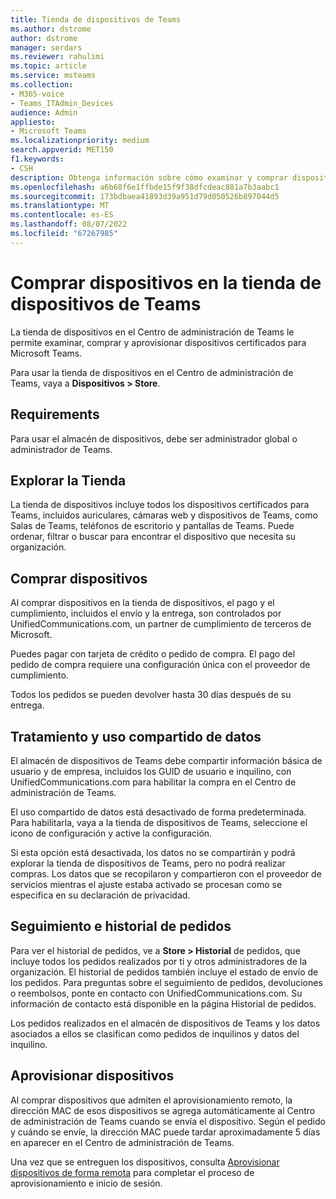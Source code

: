 ```yaml
---
title: Tienda de dispositivos de Teams
ms.author: dstrome
author: dstrome
manager: serdars
ms.reviewer: rahulimi
ms.topic: article
ms.service: msteams
ms.collection:
- M365-voice
- Teams_ITAdmin_Devices
audience: Admin
appliesto:
- Microsoft Teams
ms.localizationpriority: medium
search.appverid: MET150
f1.keywords:
- CSH
description: Obtenga información sobre cómo examinar y comprar dispositivos en la tienda de dispositivos del Centro de administración de Teams
ms.openlocfilehash: a6b68f6e1ffbde15f9f38dfcdeac881a7b3aabc1
ms.sourcegitcommit: 173bdbaea41893d39a951d79d050526b897044d5
ms.translationtype: MT
ms.contentlocale: es-ES
ms.lasthandoff: 08/07/2022
ms.locfileid: "67267985"
---
```

# <a name="purchase-devices-in-the-teams-device-store"></a>Comprar dispositivos en la tienda de dispositivos de Teams

La tienda de dispositivos en el Centro de administración de Teams le permite examinar, comprar y aprovisionar dispositivos certificados para Microsoft Teams.  

 Para usar la tienda de dispositivos en el Centro de administración de Teams, vaya a **Dispositivos > Store**.

## <a name="requirements"></a>Requirements

Para usar el almacén de dispositivos, debe ser administrador global o administrador de Teams.

## <a name="browse-the-store"></a>Explorar la Tienda

La tienda de dispositivos incluye todos los dispositivos certificados para Teams, incluidos auriculares, cámaras web y dispositivos de Teams, como Salas de Teams, teléfonos de escritorio y pantallas de Teams. Puede ordenar, filtrar o buscar para encontrar el dispositivo que necesita su organización.

## <a name="purchase-devices"></a>Comprar dispositivos

Al comprar dispositivos en la tienda de dispositivos, el pago y el cumplimiento, incluidos el envío y la entrega, son controlados por UnifiedCommunications.com, un partner de cumplimiento de terceros de Microsoft.  

Puedes pagar con tarjeta de crédito o pedido de compra. El pago del pedido de compra requiere una configuración única con el proveedor de cumplimiento.

Todos los pedidos se pueden devolver hasta 30 días después de su entrega.

## <a name="data-handling-and-sharing"></a>Tratamiento y uso compartido de datos

El almacén de dispositivos de Teams debe compartir información básica de usuario y de empresa, incluidos los GUID de usuario e inquilino, con UnifiedCommunications.com para habilitar la compra en el Centro de administración de Teams.

El uso compartido de datos está desactivado de forma predeterminada. Para habilitarla, vaya a la tienda de dispositivos de Teams, seleccione el icono de configuración y active la configuración.  

Si esta opción está desactivada, los datos no se compartirán y podrá explorar la tienda de dispositivos de Teams, pero no podrá realizar compras. Los datos que se recopilaron y compartieron con el proveedor de servicios mientras el ajuste estaba activado se procesan como se especifica en su declaración de privacidad.

## <a name="order-tracking-and-history"></a>Seguimiento e historial de pedidos

Para ver el historial de pedidos, ve a **Store > Historial** de pedidos, que incluye todos los pedidos realizados por ti y otros administradores de la organización. El historial de pedidos también incluye el estado de envío de los pedidos. Para preguntas sobre el seguimiento de pedidos, devoluciones o reembolsos, ponte en contacto con UnifiedCommunications.com. Su información de contacto está disponible en la página Historial de pedidos.

Los pedidos realizados en el almacén de dispositivos de Teams y los datos asociados a ellos se clasifican como pedidos de inquilinos y datos del inquilino.

## <a name="provision-devices"></a>Aprovisionar dispositivos

Al comprar dispositivos que admiten el aprovisionamiento remoto, la dirección MAC de esos dispositivos se agrega automáticamente al Centro de administración de Teams cuando se envía el dispositivo. Según el pedido y cuándo se envíe, la dirección MAC puede tardar aproximadamente 5 días en aparecer en el Centro de administración de Teams.

Una vez que se entreguen los dispositivos, consulta [Aprovisionar dispositivos de forma remota](remote-provision-remote-login.md#generate-a-verification-code) para completar el proceso de aprovisionamiento e inicio de sesión.
